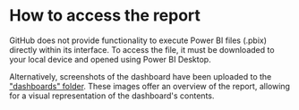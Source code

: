 # How to access the report

GitHub does not provide functionality to execute Power BI files (.pbix) directly within its interface. To access the file, it must be downloaded to your local device and opened using Power BI Desktop.

Alternatively, screenshots of the dashboard have been uploaded to the ["dashboards" folder](dashboards). These images offer an overview of the report, allowing for a visual representation of the dashboard's contents.
